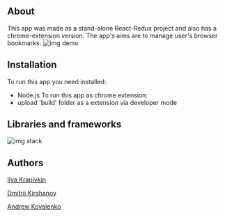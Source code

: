 ## About
This app was made as a stand-alone React-Redux project and also has a chrome-extension version.
The app's aims are to manage user's browser bookmarks.
![img demo](https://github.com/IlyaKrapivkin/capybara-homepage.git/frontend/public/demogif_1.gif)

## Installation
To run this app you need installed:
- Node.js
To run this app as chrome extension:
- upload 'build' folder as a extension via developer mode
## Libraries and frameworks
![img stack](https://github.com/IlyaKrapivkin/capybara-homepage.git/frontend/public/stack.png)
## Authors
[Ilya Krapivkin](https://github.com/IlyaKrapivkin)

[Dmitrii Kirshanov](https://github.com/Kirshach)

[Andrew Kovalenko](https://github.com/andrewcova)
